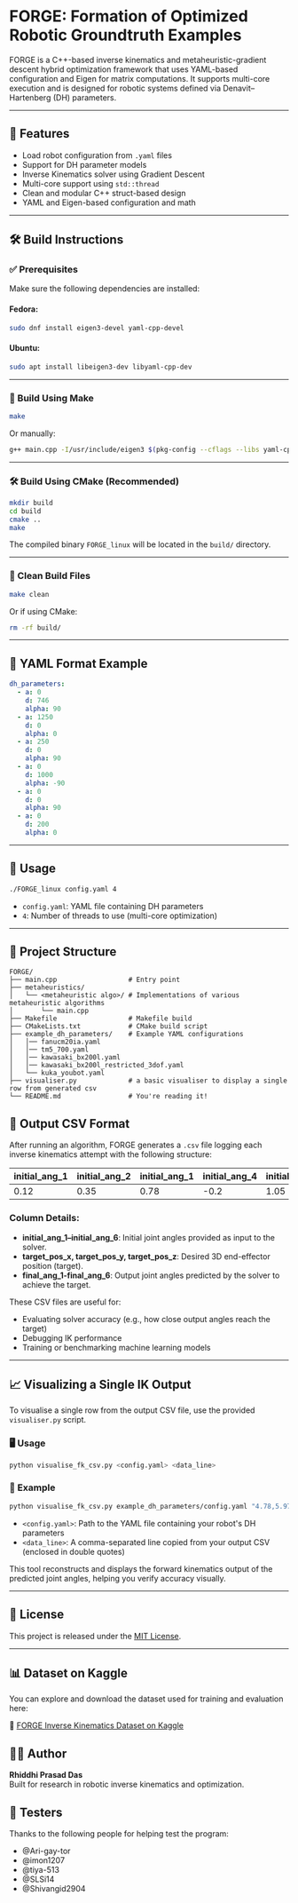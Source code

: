 # FORGE: Formation of Optimized Robotic Groundtruth Examples

FORGE is a C++-based inverse kinematics and metaheuristic-gradient descent hybrid optimization framework that uses YAML-based configuration and Eigen for matrix computations. It supports multi-core execution and is designed for robotic systems defined via Denavit–Hartenberg (DH) parameters.

---

## 🚀 Features

- Load robot configuration from `.yaml` files
- Support for DH parameter models
- Inverse Kinematics solver using Gradient Descent
- Multi-core support using `std::thread`
- Clean and modular C++ struct-based design
- YAML and Eigen-based configuration and math

---

## 🛠️ Build Instructions

### ✅ Prerequisites

Make sure the following dependencies are installed:

#### Fedora:
```bash
sudo dnf install eigen3-devel yaml-cpp-devel
```

#### Ubuntu:
```bash
sudo apt install libeigen3-dev libyaml-cpp-dev
```

---

### 🔧 Build Using Make

```bash
make
```

Or manually:

```bash
g++ main.cpp -I/usr/include/eigen3 $(pkg-config --cflags --libs yaml-cpp) -std=c++17 -o FORGE_linux
```

---

### 🛠️ Build Using CMake (Recommended)

```bash
mkdir build
cd build
cmake ..
make
```

The compiled binary `FORGE_linux` will be located in the `build/` directory.

---

### 🧹 Clean Build Files
```bash
make clean
```

Or if using CMake:
```bash
rm -rf build/
```

---

## 📂 YAML Format Example

```yaml
dh_parameters:
  - a: 0
    d: 746
    alpha: 90
  - a: 1250
    d: 0
    alpha: 0
  - a: 250
    d: 0
    alpha: 90
  - a: 0
    d: 1000
    alpha: -90
  - a: 0
    d: 0
    alpha: 90
  - a: 0
    d: 200
    alpha: 0
```

---

## 🧪 Usage

```bash
./FORGE_linux config.yaml 4
```

- `config.yaml`: YAML file containing DH parameters
- `4`: Number of threads to use (multi-core optimization)

---

## 📁 Project Structure

```
FORGE/
├── main.cpp                  # Entry point
├── metaheuristics/     
│   └── <metaheuristic algo>/ # Implementations of various metaheuristic algorithms
│       └── main.cpp
├── Makefile                  # Makefile build
├── CMakeLists.txt            # CMake build script
├── example_dh_parameters/    # Example YAML configurations
│   │── fanucm20ia.yaml
│   │── tm5_700.yaml
│   │── kawasaki_bx200l.yaml
│   │── kawasaki_bx200l_restricted_3dof.yaml
│   └── kuka_youbot.yaml
├── visualiser.py             # a basic visualiser to display a single row from generated csv
└── README.md                 # You're reading it!
```

## 📄 Output CSV Format

After running an algorithm, FORGE generates a `.csv` file logging each inverse kinematics attempt with the following structure:

| initial_ang_1 | initial_ang_2 | initial_ang_1 | initial_ang_4 | initial_ang_5 | initial_ang_6 | target_pos_x | target_pos_y | target_pos_z | final_ang_1 | final_ang_2 | final_ang_3 | final_ang_4 | final_ang_5 | final_ang_6 | algorithm |
|------|------|------|------|------|------|--------|--------|--------|--------|--------|--------|--------|--------|--------|--------|
| 0.12 | 0.35 | 0.78 | -0.2 | 1.05 | 0.66 | 500.0  | 200.0  | 300.0  | 0.11   | 0.33   | 0.80   | -0.21  | 1.04   | 0.65   |PSO_Adam|

### Column Details:

- **initial_ang_1–initial_ang_6**: Initial joint angles provided as input to the solver.
- **target_pos_x, target_pos_y, target_pos_z**: Desired 3D end-effector position (target).
- **final_ang_1-final_ang_6**: Output joint angles predicted by the solver to achieve the target.

These CSV files are useful for:
- Evaluating solver accuracy (e.g., how close output angles reach the target)
- Debugging IK performance
- Training or benchmarking machine learning models

---

## 📈 Visualizing a Single IK Output

To visualise a single row from the output CSV file, use the provided `visualiser.py` script.

### 🖥️ Usage

```bash
python visualise_fk_csv.py <config.yaml> <data_line>
```

### 📌 Example

```bash
python visualise_fk_csv.py example_dh_parameters/config.yaml "4.78,5.97,0.45,0.50,5.16,2.71,-657.6,1688.0,730.3,1.88,6.17,1.44,1.40,4.82,2.71,PSO_Adam"
```

- `<config.yaml>`: Path to the YAML file containing your robot's DH parameters  
- `<data_line>`: A comma-separated line copied from your output CSV (enclosed in double quotes)

This tool reconstructs and displays the forward kinematics output of the predicted joint angles, helping you verify accuracy visually.

---

## 📜 License

This project is released under the [MIT License](LICENSE).

---

## 📊 Dataset on Kaggle

You can explore and download the dataset used for training and evaluation here:

🔗 [FORGE Inverse Kinematics Dataset on Kaggle](https://www.kaggle.com/datasets/rhiddhiprasaddas/forge-ik-2025/)


## 👨‍🔬 Author

**Rhiddhi Prasad Das**  
Built for research in robotic inverse kinematics and optimization.

## 🙌 Testers
Thanks to the following people for helping test the program:

- @Ari-gay-tor
- @imon1207
- @tiya-513
- @SLSi14
- @Shivangid2904
